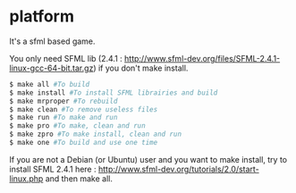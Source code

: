 # platform

It's a sfml based game.

You only need SFML lib (2.4.1 : http://www.sfml-dev.org/files/SFML-2.4.1-linux-gcc-64-bit.tar.gz) if you don't make install.

```sh
$ make all #To build
$ make install #To install SFML librairies and build
$ make mrproper #To rebuild
$ make clean #To remove useless files 
$ make run #To make and run
$ make pro #To make, clean and run
$ make zpro #To make install, clean and run
$ make one #To build and use one time 
```
If you are not a Debian (or Ubuntu) user and you want to make install, try to install SFML 2.4.1 here : http://www.sfml-dev.org/tutorials/2.0/start-linux.php and then make all.